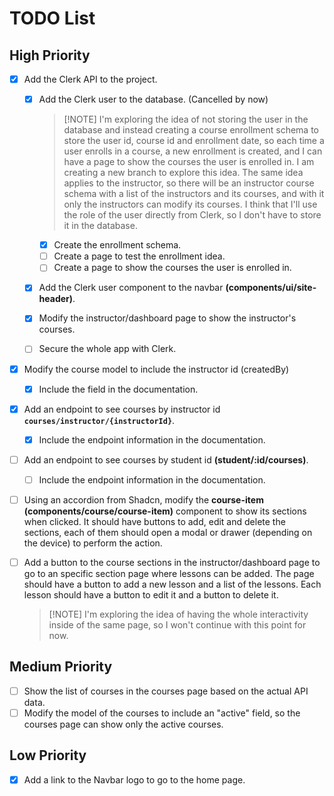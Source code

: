 # TODO List

## High Priority

- [x] Add the Clerk API to the project.

  - [x] Add the Clerk user to the database. (Cancelled by now)

    > [!NOTE] I'm exploring the idea of not storing the user in the database and
    > instead creating a course enrollment schema to store the user id, course
    > id and enrollment date, so each time a user enrolls in a course, a new
    > enrollment is created, and I can have a page to show the courses the user
    > is enrolled in. I am creating a new branch to explore this idea. The same
    > idea applies to the instructor, so there will be an instructor course
    > schema with a list of the instructors and its courses, and with it only
    > the instructors can modify its courses. I think that I'll use the role of
    > the user directly from Clerk, so I don't have to store it in the database.

    - [x] Create the enrollment schema.
    - [ ] Create a page to test the enrollment idea.
    - [ ] Create a page to show the courses the user is enrolled in.

  - [x] Add the Clerk user component to the navbar
        **(components/ui/site-header)**.
  - [x] Modify the instructor/dashboard page to show the instructor's courses.
  - [ ] Secure the whole app with Clerk.

- [x] Modify the course model to include the instructor id (createdBy)
  - [x] Include the field in the documentation.
- [x] Add an endpoint to see courses by instructor id
      **`courses/instructor/{instructorId}`**.
  - [x] Include the endpoint information in the documentation.
- [ ] Add an endpoint to see courses by student id **(student/:id/courses)**.
  - [ ] Include the endpoint information in the documentation.
- [ ] Using an accordion from Shadcn, modify the **course-item
      (components/course/course-item)** component to show its sections when
      clicked. It should have buttons to add, edit and delete the sections, each
      of them should open a modal or drawer (depending on the device) to perform
      the action.
- [ ] Add a button to the course sections in the instructor/dashboard page to go
      to an specific section page where lessons can be added. The page should
      have a button to add a new lesson and a list of the lessons. Each lesson
      should have a button to edit it and a button to delete it.
  > [!NOTE] I'm exploring the idea of having the whole interactivity inside of
  > the same page, so I won't continue with this point for now.

## Medium Priority

- [ ] Show the list of courses in the courses page based on the actual API data.
- [ ] Modify the model of the courses to include an "active" field, so the
      courses page can show only the active courses.

## Low Priority

- [x] Add a link to the Navbar logo to go to the home page.
